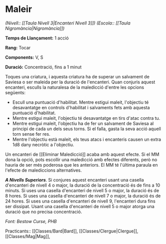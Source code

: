 # Maleir

*(Nivell:: [[Taula Nivell 3|Encanteri Nivell 3]]) (Escola:: [[Taula Nigromància|Nigromància]])*

**Temps de Llançament:** 1 acció

**Rang:** Tocar

**Components:** V, S

**Duració:** Concentració, fins a 1 minut

Toques una criatura, i aquesta criatura ha de superar un salvament de Saviesa o ser maleida per la duració de l'encanteri. Quan conjuris aquest encanteri, esculls la naturalesa de la maledicció d'entre les opcions següents:

- Escull una puntuació d'habilitat. Mentre estigui maleit, l'objectiu té desavantatge en controls d'habilitat i salvaments fets amb aquesta puntuació d'habilitat.
- Mentre estigui maleit, l'objectiu té desavantatge en tirs d'atac contra tu.
- Mentre estigui maleit, l'objectiu ha de fer un salvament de Saviesa al principi de cada un dels seus torns. Si el falla, gasta la seva acció aquell torn sense fer res.
- Mentre l'objectiu està maleit, els teus atacs i encanteris causen un extra 1d8 dany necròtic a l'objectiu.

Un encanteri de [[Eliminar Maledicció]] acaba amb aquest efecte. Si el MM dona la opció, pots escollir una maledicció amb efectes diferents, però no hauria de ser més poderosa que les anteriors. El MM té l'última paraula en l'efecte de malediccions alternatives.

***A Nivells Superiors***. Si conjures aquest encanteri usant una casella d'encanteri de nivell 4 o major, la duració de la concentració és de fins a 10 minuts. Si uses una casella d'encanteri de nivell 5 o major, la duració és de 8 hores. Si uses una casella d'encanteri de nivell 7 o major, la duració és de 24 hores. Si uses una casella d'encanteri de nivell 9, l'encanteri dura fins ser dissipat. Usant una casella d'encanteri de nivell 5 o major atorga una duració que no precisa concentració.


*Font: Bestow Curse, PHB*



Practicants:: [[Classes/Bard|Bard]], [[Classes/Clergue|Clergue]], [[Classes/Mag|Mag]],